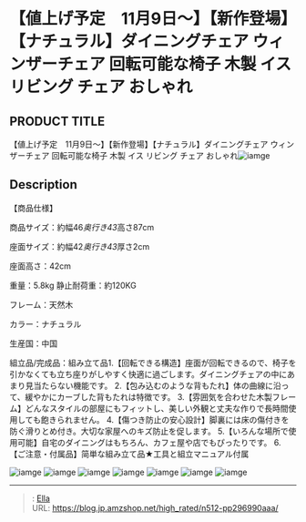 # 【値上げ予定　11月9日～】【新作登場】【ナチュラル】ダイニングチェア ウィンザーチェア 回転可能な椅子 木製 イス リビング チェア おしゃれ


## PRODUCT TITLE 

【値上げ予定　11月9日～】【新作登場】【ナチュラル】ダイニングチェア ウィンザーチェア 回転可能な椅子 木製 イス リビング チェア おしゃれ![iamge](https://b2bfiles1.gigab2b.cn/image/wkseller/301/20220603_064be6624b9694ad61f48077a10648f6.jpg)

## Description

【商品仕様】

商品サイズ：約幅46*奥行き43*高さ87cm

座面サイズ：約幅42*奥行き43*厚さ2cm

座面高さ：42cm

重量：5.8kg 静止耐荷重：約120KG﻿

フレーム：天然木

カラー：ナチュラル

生産国：中国

組立品/完成品：組み立て品1.【回転できる構造】座面が回転できるので、椅子を引かなくても立ち座りがしやすく快適に過ごします。ダイニングチェアの中にあまり見当たらない機能です。
2.【包み込むのような背もたれ】体の曲線に沿って、緩やかにカーブした背もたれは特徴です。
3.【雰囲気を合わせた木製フレーム】どんなスタイルの部屋にもフィットし、美しい外観と丈夫な作りで長時間使用しても飽きられません。
4.【傷つき防止の安心設計】脚裏には床の傷付きを防ぐ滑りとめ付き。大切な家屋へのキズ防止を促します。
5.【いろんな場所で使用可能】自宅のダイニングはもちろん、カフェ屋や店でもぴったりです。
6.【ご注意・付属品】简単な組み立て品★工具と組立マニュアル付属




![iamge](https://b2bfiles1.gigab2b.cn/image/wkseller/301/20220603_40bbbb60a0dea83ae800bd34536ef0d1.jpg)
![iamge](https://b2bfiles1.gigab2b.cn/image/wkseller/301/20220603_aff93bf17ad2d69f1f4ad3912dad63f2.jpg)
![iamge](https://b2bfiles1.gigab2b.cn/image/wkseller/301/20220603_fd5a6293b0877c01b0b0b14065977b68.jpg)
![iamge](https://b2bfiles1.gigab2b.cn/image/wkseller/301/20220603_6eb6887e0efa42ea9e31cfb0861bad2e.jpg)
![iamge](https://b2bfiles1.gigab2b.cn/image/wkseller/301/20220603_e7fb3151ef4850e09fb7e7559800cff2.jpg)
![iamge](https://b2bfiles1.gigab2b.cn/image/wkseller/301/20220603_9fa6a8ab2d45678e489835a9f97b687c.jpg)
![iamge](https://b2bfiles1.gigab2b.cn/image/wkseller/301/20220603_517ab47834e1c53e3270c7fb83fc1fe0.jpg)


---

> : [Ella](https://blog.jp.amzshop.net/)  
> URL: https://blog.jp.amzshop.net/high_rated/n512-pp296990aaa/  

